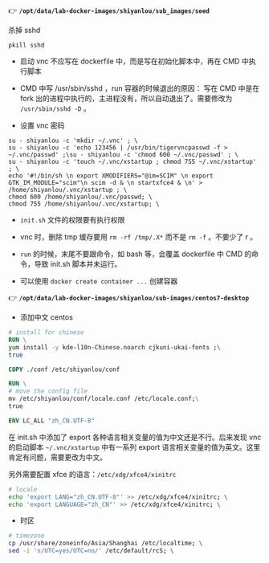 👉 **`/opt/data/lab-docker-images/shiyanlou/sub_images/seed`**

杀掉 sshd
```
pkill sshd
```

- 启动 vnc 不应写在 dockerfile 中，而是写在初始化脚本中，再在 CMD 中执行脚本

- CMD 中写 /usr/sbin/sshd ，run 容器的时候退出的原因：
写在 CMD 中是在 fork 出的进程中执行的，主进程没有，所以自动退出了。需要修改为 `/usr/sbin/sshd -D` 。

- 设置 vnc 密码
```
su - shiyanlou -c 'mkdir ~/.vnc' ; \
su - shiyanlou -c 'echo 123456 | /usr/bin/tigervncpasswd -f > ~/.vnc/passwd' ;\su - shiyanlou -c 'chmod 600 ~/.vnc/passwd' ; \
su - shiyanlou -c 'touch ~/.vnc/xstartup ; chmod 755 ~/.vnc/xstartup' ; \
echo '#!/bin/sh \n export XMODIFIERS="@im=SCIM" \n export GTK_IM_MODULE="scim"\n scim -d & \n startxfce4 & \n' > /home/shiyanlou/.vnc/xstartup ; \
chmod 600 /home/shiyanlou/.vnc/passwd; \
chmod 755 /home/shiyanlou/.vnc/xstartup; \ 
```

- `init.sh` 文件的权限要有执行权限

- vnc 时，删除 tmp 缓存要用 `rm -rf /tmp/.X*` 而不是 `rm -f` 。不要少了 r 。

- `run` 的时候，末尾不要跟命令，如 bash 等，会覆盖 dockerfile 中 CMD 的命令，导致 init.sh 脚本并未运行。

- 可以使用 `docker create container ...` 创建容器

👉 **`/opt/data/lab-docker-images/shiyanlou/sub-images/centos7-desktop`**

- 添加中文 centos

```dockerfile
# install for chinese
RUN \
yum install -y kde-l10n-Chinese.noarch cjkuni-ukai-fonts ;\
true

COPY ./conf /etc/shiyanlou/conf

RUN \
# move the config file
mv /etc/shiyanlou/conf/locale.conf /etc/locale.conf;\
true

ENV LC_ALL "zh_CN.UTF-8"
```

在 init.sh 中添加了 export 各种语言相关变量的值为中文还是不行。后来发现 vnc 的启动脚本 `~/.vnc/xstartup` 中有一系列 export 语言相关变量的值为英文。这里肯定有问题，需要更改为中文。

另外需要配置 xfce 的语言：`/etc/xdg/xfce4/xinitrc`
```bash
# locale
echo 'export LANG="zh_CN.UTF-8"' >> /etc/xdg/xfce4/xinitrc; \
echo 'export LANGUAGE="zh_CN"' >> /etc/xdg/xfce4/xinitrc; \
```

- 时区
```bash
# timezone
cp /usr/share/zoneinfo/Asia/Shanghai /etc/localtime; \
sed -i 's/UTC=yes/UTC=no/' /etc/default/rcS; \
```
